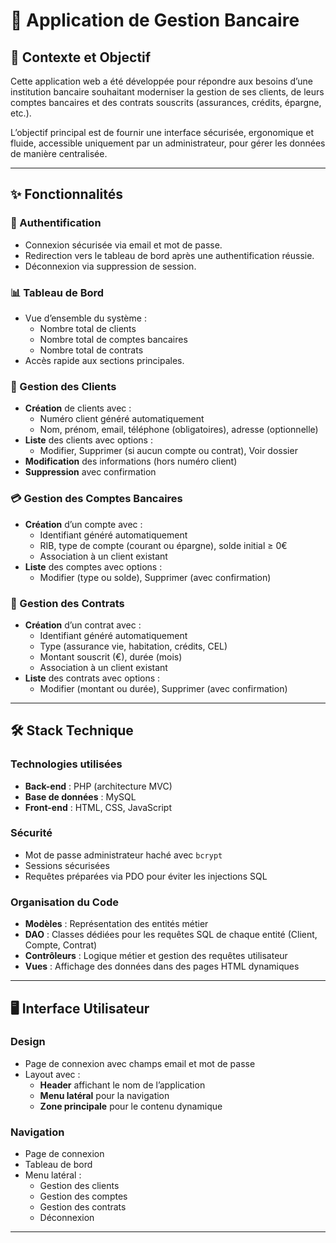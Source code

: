 
# 💼 Application de Gestion Bancaire

## 📌 Contexte et Objectif

Cette application web a été développée pour répondre aux besoins d’une institution bancaire souhaitant moderniser la gestion de ses clients, de leurs comptes bancaires et des contrats souscrits (assurances, crédits, épargne, etc.).

L’objectif principal est de fournir une interface sécurisée, ergonomique et fluide, accessible uniquement par un administrateur, pour gérer les données de manière centralisée.

---

## ✨ Fonctionnalités

### 🔐 Authentification
- Connexion sécurisée via email et mot de passe.
- Redirection vers le tableau de bord après une authentification réussie.
- Déconnexion via suppression de session.

### 📊 Tableau de Bord
- Vue d’ensemble du système :
  - Nombre total de clients
  - Nombre total de comptes bancaires
  - Nombre total de contrats
- Accès rapide aux sections principales.

### 👥 Gestion des Clients
- **Création** de clients avec :
  - Numéro client généré automatiquement
  - Nom, prénom, email, téléphone (obligatoires), adresse (optionnelle)
- **Liste** des clients avec options :
  - Modifier, Supprimer (si aucun compte ou contrat), Voir dossier
- **Modification** des informations (hors numéro client)
- **Suppression** avec confirmation

### 💳 Gestion des Comptes Bancaires
- **Création** d’un compte avec :
  - Identifiant généré automatiquement
  - RIB, type de compte (courant ou épargne), solde initial ≥ 0€
  - Association à un client existant
- **Liste** des comptes avec options :
  - Modifier (type ou solde), Supprimer (avec confirmation)

### 📄 Gestion des Contrats
- **Création** d’un contrat avec :
  - Identifiant généré automatiquement
  - Type (assurance vie, habitation, crédits, CEL)
  - Montant souscrit (€), durée (mois)
  - Association à un client existant
- **Liste** des contrats avec options :
  - Modifier (montant ou durée), Supprimer (avec confirmation)

---

## 🛠️ Stack Technique

### Technologies utilisées
- **Back-end** : PHP (architecture MVC)
- **Base de données** : MySQL
- **Front-end** : HTML, CSS, JavaScript

### Sécurité
- Mot de passe administrateur haché avec `bcrypt`
- Sessions sécurisées
- Requêtes préparées via PDO pour éviter les injections SQL

### Organisation du Code
- **Modèles** : Représentation des entités métier
- **DAO** : Classes dédiées pour les requêtes SQL de chaque entité (Client, Compte, Contrat)
- **Contrôleurs** : Logique métier et gestion des requêtes utilisateur
- **Vues** : Affichage des données dans des pages HTML dynamiques

---

## 🖥️ Interface Utilisateur

### Design
- Page de connexion avec champs email et mot de passe
- Layout avec :
  - **Header** affichant le nom de l’application
  - **Menu latéral** pour la navigation
  - **Zone principale** pour le contenu dynamique

### Navigation
- Page de connexion
- Tableau de bord
- Menu latéral :
  - Gestion des clients
  - Gestion des comptes
  - Gestion des contrats
  - Déconnexion

---

